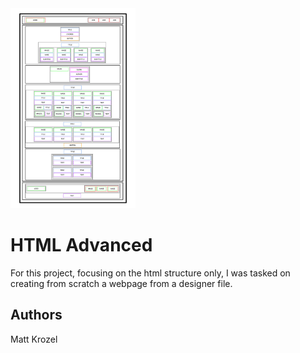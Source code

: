 <img src="banner.jpeg" width="200"/>

# HTML Advanced
For this project, focusing on the html structure only, I was tasked on creating from scratch a webpage from a designer file. 

## Authors
Matt Krozel